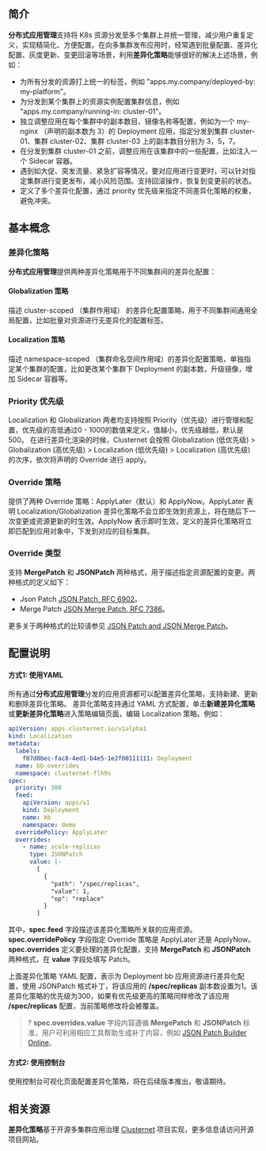 ## 简介

**分布式应用管理**支持将 K8s 资源分发至多个集群上并统一管理，减少用户重复定义，实现精简化、方便配置。在向多集群发布应用时，经常遇到批量配置、差异化配置、灰度更新、变更回滚等场景，利用**差异化策略**能够很好的解决上述场景，例如：

- 为所有分发的资源打上统一的标签，例如 "apps.my.company/deployed-by: my-platform"。
- 为分发到某个集群上的资源实例配置集群信息，例如 "apps.my.company/running-in: cluster-01"。
- 独立调整应用在每个集群中的副本数目、镜像名称等配置，例如为一个 my-nginx （声明的副本数为 3）的 Deployment 应用，指定分发到集群 cluster-01、集群 cluster-02、集群 cluster-03 上的副本数目分别为 3，5，7。
- 在分发到集群 cluster-01 之前，调整应用在该集群中的一些配置，比如注入一个 Sidecar 容器。
- 遇到如大促、突发流量、紧急扩容等情况，要对应用进行变更时，可以针对指定集群进行变更发布，减小风险范围。支持回滚操作，恢复到变更前的状态。
- 定义了多个差异化配置，通过 priority 优先级来指定不同差异化策略的权重，避免冲突。


## 基本概念
### 差异化策略
**分布式应用管理**提供两种差异化策略用于不同集群间的差异化配置：

#### Globalization 策略

描述 cluster-scoped （集群作用域） 的差异化配置策略，用于不同集群间通用全局配置，比如批量对资源进行无差异化的配置标签。 

#### Localization 策略

描述 namespace-scoped （集群命名空间作用域）的差异化配置策略，单独指定某个集群的配置，比如更改某个集群下 Deployment 的副本数，升级镜像，增加 Sidecar 容器等。

### Priority 优先级

Localization 和 Globalization 两者均支持按照 Priority（优先级）进行管理和配置，优先级的高低通过0 - 1000的数值来定义，值越小，优先级越低，默认是500。
在进行差异化渲染的时候，Clusternet 会按照 Globalization (低优先级) > Globalization (高优先级) > Localization (低优先级) > Localization (高优先级) 的次序，依次将声明的 Override 进行 apply。

### Override 策略

提供了两种 Override 策略：ApplyLater（默认）和 ApplyNow。ApplyLater 表明 Localization/Globalization 差异化策略不会立即生效到资源上，将在随后下一次变更或资源更新的时生效。ApplyNow 表示即时生效，定义的差异化策略将立即匹配到应用对象中，下发到对应的目标集群。

### Override 类型

支持 **MergePatch** 和 **JSONPatch** 两种格式，用于描述指定资源配置的变更。两种格式的定义如下：

- Json Patch [JSON Patch, RFC 6902](https://tools.ietf.org/html/rfc6902)。
- Merge Patch  [JSON Merge Patch, RFC 7386](https://tools.ietf.org/html/rfc7386)。

更多关于两种格式的比较请参见 [JSON Patch and JSON Merge Patch](https://erosb.github.io/post/json-patch-vs-merge-patch/)。

## 配置说明



#### 方式1: 使用YAML

所有通过**分布式应用管理**分发的应用资源都可以配置差异化策略，支持新建、更新和删除差异化策略。
差异化策略支持通过 YAML 方式配置，单击**新建差异化策略**或**更新差异化策略**进入策略编辑页面，编辑 Localization 策略。例如：

```yaml
apiVersion: apps.clusternet.io/v1alpha1
kind: Localization
metadata:
  labels:
    f07d0bec-fac8-4ed1-b4e5-1e2f00111111: Deployment
  name: bb-overrides
  namespace: clusternet-flh9s
spec:
  priority: 300
  feed:
    apiVersion: apps/v1
    kind: Deployment
    name: bb
    namespace: demo
  overridePolicy: ApplyLater
  overrides:
    - name: scale-replicas
      type: JSONPatch
      value: |-
        [
          {
            "path": "/spec/replicas",
            "value": 1,
            "op": "replace"
          }
        ]
```

其中，**spec.feed** 字段描述该差异化策略所关联的应用资源。**spec.overridePolicy** 字段指定 Override 策略是 ApplyLater 还是 ApplyNow。**spec.overrides** 定义要处理的差异化配置，支持 **MergePatch** 和 **JSONPatch** 两种格式，在 **value** 字段处填写 Patch。

上面差异化策略 YAML 配置，表示为 Deployment bb 应用资源进行差异化配置，使用 JSONPatch 格式补丁，将该应用的 **/spec/replicas** 副本数设置为1。该差异化策略的优先级为300，如果有优先级更高的策略同样修改了该应用 **/spec/replicas** 配置，当前策略修改将会被覆盖。

>? **spec.overrides.value** 字段内容遵循 **MergePatch** 和 **JSONPatch** 标准，用户可利用相应工具帮助生成补丁内容，例如 [JSON Patch Builder Online](https://json-patch-builder-online.github.io/)。


#### 方式2: 使用控制台

使用控制台可视化页面配置差异化策略，将在后续版本推出，敬请期待。


## 相关资源

**差异化策略**基于开源多集群应用治理 [Clusternet](https://github.com/clusternet/clusternet) 项目实现，更多信息请访问开源项目网站。





